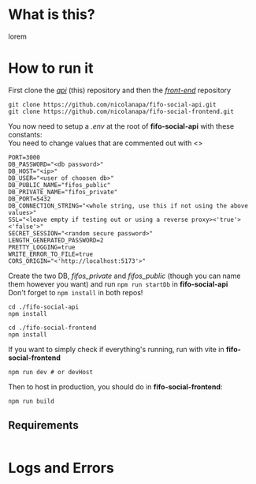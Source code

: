 # What is this?

lorem

# How to run it

First clone the [_api_](https://github.com/nicolanapa/fifo-social-api) (this) repository and then the [_front-end_](https://github.com/nicolanapa/fifo-social-frontend) repository

```
git clone https://github.com/nicolanapa/fifo-social-api.git
git clone https://github.com/nicolanapa/fifo-social-frontend.git
```

You now need to setup a _.env_ at the root of **fifo-social-api** with these constants:
<br>
You need to change values that are commented out with <>

```
PORT=3000
DB_PASSWORD="<db password>"
DB_HOST="<ip>"
DB_USER="<user of choosen db>"
DB_PUBLIC_NAME="fifos_public"
DB_PRIVATE_NAME="fifos_private"
DB_PORT=5432
DB_CONNECTION_STRING="<whole string, use this if not using the above values>"
SSL="<leave empty if testing out or using a reverse proxy><'true'><'false'>"
SECRET_SESSION="<random secure password>"
LENGTH_GENERATED_PASSWORD=2
PRETTY_LOGGING=true
WRITE_ERROR_TO_FILE=true
CORS_ORIGIN="<'http://localhost:5173'>"
```

Create the two DB, _fifos_private_ and _fifos_public_ (though you can name them however you want) and run `npm run startDb` in **fifo-social-api**
<br>
Don't forget to `npm install` in both repos!

```
cd ./fifo-social-api
npm install

cd ./fifo-social-frontend
npm install
```

If you want to simply check if everything's running, run with vite in **fifo-social-frontend**

```
npm run dev # or devHost
```

Then to host in production, you should do in **fifo-social-frontend**:

```
npm run build
```

## Requirements

```

```

# Logs and Errors
